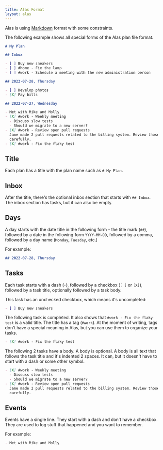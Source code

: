 ```yaml
---
title: Alas Format
layout: alas
---
```


Alas is using [Markdown](https://en.wikipedia.org/wiki/Markdown) format with
some constraints.

The following example shows all special forms of the Alas plan file format.

```markdown
# My Plan

## Inbox

- [ ] Buy new sneakers
- [ ] #home - Fix the lamp
- [ ] #work - Schedule a meeting with the new administration person

## 2022-07-28, Thursday

- [ ] Develop photos
- [X] Pay bills

## 2022-07-27, Wednesday

- Met with Mike and Molly
- [X] #work - Weekly meeting
  - Discuss slow tests
  - Should we migrate to a new server?
- [X] #work - Review open pull requests
  Jane made 2 pull requests related to the billing system. Review those
  carefully.
- [X] #work - Fix the flaky test
```

## Title

Each plan has a title with the plan name such as `# My Plan`.

## Inbox

After the title, there's the optional inbox section that starts with `## Inbox`.
The inbox section has tasks, but it can also be empty.

## Days

A day starts with the date title in the following form - the title mark (`##`),
followed by a date in the following form `YYYY-MM-DD`, followed by a comma,
followed by a day name (`Monday`, `Tuesday`, etc.)

For example:

```markdown
## 2022-07-28, Thursday
```

## Tasks

Each task starts with a dash (`-`), followed by a checkbox (`[ ]` or `[X]`),
followed by a task title, optionally followed by a task body.

This task has an unchecked checkbox, which means it's uncompleted:

```markdown
- [ ] Buy new sneakers
```

The following task is completed. It also shows that `#work - Fix the flaky test`
is a valid title. The title has a tag (`#work`). At the moment of writing,
tags don't have a special meaning in Alas, but you can use them to organize
your tasks.

```markdown
- [X] #work - Fix the flaky test
```

The following 2 tasks have a body. A body is optional. A body is all text that
follows the task title and it's indented 2 spaces. It can, but it doesn't have
to start with a dash or some other symbol.

```markdown
- [X] #work - Weekly meeting
  - Discuss slow tests
  - Should we migrate to a new server?
- [X] #work - Review open pull requests
  Jane made 2 pull requests related to the billing system. Review those
  carefully.
```

## Events

Events have a single line. They start with a dash and don't have a
checkbox. They are used to log stuff that happened and you want to remember.

For example:

```markdown
- Met with Mike and Molly
```
